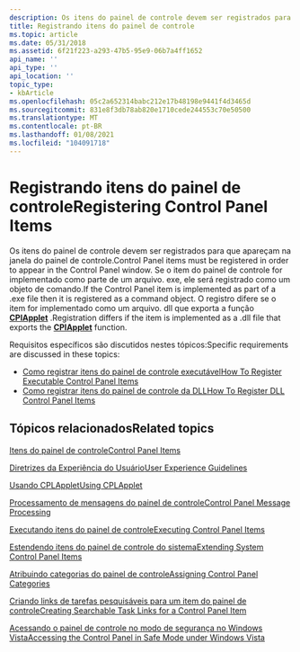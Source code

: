 ```yaml
---
description: Os itens do painel de controle devem ser registrados para que apareçam na janela do painel de controle.
title: Registrando itens do painel de controle
ms.topic: article
ms.date: 05/31/2018
ms.assetid: 6f21f223-a293-47b5-95e9-06b7a4ff1652
api_name: ''
api_type: ''
api_location: ''
topic_type:
- kbArticle
ms.openlocfilehash: 05c2a652314babc212e17b48198e9441f4d3465d
ms.sourcegitcommit: 831e8f3db78ab820e1710cede244553c70e50500
ms.translationtype: MT
ms.contentlocale: pt-BR
ms.lasthandoff: 01/08/2021
ms.locfileid: "104091718"
---
```

# <a name="registering-control-panel-items"></a><span data-ttu-id="3f5b3-103">Registrando itens do painel de controle</span><span class="sxs-lookup"><span data-stu-id="3f5b3-103">Registering Control Panel Items</span></span>

<span data-ttu-id="3f5b3-104">Os itens do painel de controle devem ser registrados para que apareçam na janela do painel de controle.</span><span class="sxs-lookup"><span data-stu-id="3f5b3-104">Control Panel items must be registered in order to appear in the Control Panel window.</span></span> <span data-ttu-id="3f5b3-105">Se o item do painel de controle for implementado como parte de um arquivo. exe, ele será registrado como um objeto de comando.</span><span class="sxs-lookup"><span data-stu-id="3f5b3-105">If the Control Panel item is implemented as part of a .exe file then it is registered as a command object.</span></span> <span data-ttu-id="3f5b3-106">O registro difere se o item for implementado como um arquivo. dll que exporta a função [**CPlApplet**](/windows/win32/api/cpl/nc-cpl-applet_proc) .</span><span class="sxs-lookup"><span data-stu-id="3f5b3-106">Registration differs if the item is implemented as a .dll file that exports the [**CPlApplet**](/windows/win32/api/cpl/nc-cpl-applet_proc) function.</span></span>

<span data-ttu-id="3f5b3-107">Requisitos específicos são discutidos nestes tópicos:</span><span class="sxs-lookup"><span data-stu-id="3f5b3-107">Specific requirements are discussed in these topics:</span></span>

-   [<span data-ttu-id="3f5b3-108">Como registrar itens do painel de controle executável</span><span class="sxs-lookup"><span data-stu-id="3f5b3-108">How To Register Executable Control Panel Items</span></span>](how-to-register-an-executable-control-panel-item-registration-.md)
-   [<span data-ttu-id="3f5b3-109">Como registrar itens do painel de controle da DLL</span><span class="sxs-lookup"><span data-stu-id="3f5b3-109">How To Register DLL Control Panel Items</span></span>](how-to-register-dll-control-panel-item-registration-.md)

## <a name="related-topics"></a><span data-ttu-id="3f5b3-110">Tópicos relacionados</span><span class="sxs-lookup"><span data-stu-id="3f5b3-110">Related topics</span></span>

<dl> <dt>

[<span data-ttu-id="3f5b3-111">Itens do painel de controle</span><span class="sxs-lookup"><span data-stu-id="3f5b3-111">Control Panel Items</span></span>](control-panel-applications.md)
</dt> <dt>

[<span data-ttu-id="3f5b3-112">Diretrizes da Experiência do Usuário</span><span class="sxs-lookup"><span data-stu-id="3f5b3-112">User Experience Guidelines</span></span>](user-experience-guidelines.md)
</dt> <dt>

[<span data-ttu-id="3f5b3-113">Usando CPLApplet</span><span class="sxs-lookup"><span data-stu-id="3f5b3-113">Using CPLApplet</span></span>](using-cplapplet.md)
</dt> <dt>

[<span data-ttu-id="3f5b3-114">Processamento de mensagens do painel de controle</span><span class="sxs-lookup"><span data-stu-id="3f5b3-114">Control Panel Message Processing</span></span>](message-processing.md)
</dt> <dt>

[<span data-ttu-id="3f5b3-115">Executando itens do painel de controle</span><span class="sxs-lookup"><span data-stu-id="3f5b3-115">Executing Control Panel Items</span></span>](executing-control-panel-items.md)
</dt> <dt>

[<span data-ttu-id="3f5b3-116">Estendendo itens do painel de controle do sistema</span><span class="sxs-lookup"><span data-stu-id="3f5b3-116">Extending System Control Panel Items</span></span>](extending-system-control-panel-items.md)
</dt> <dt>

[<span data-ttu-id="3f5b3-117">Atribuindo categorias do painel de controle</span><span class="sxs-lookup"><span data-stu-id="3f5b3-117">Assigning Control Panel Categories</span></span>](assigning-control-panel-categories.md)
</dt> <dt>

[<span data-ttu-id="3f5b3-118">Criando links de tarefas pesquisáveis para um item do painel de controle</span><span class="sxs-lookup"><span data-stu-id="3f5b3-118">Creating Searchable Task Links for a Control Panel Item</span></span>](creating-searchable-task-links.md)
</dt> <dt>

[<span data-ttu-id="3f5b3-119">Acessando o painel de controle no modo de segurança no Windows Vista</span><span class="sxs-lookup"><span data-stu-id="3f5b3-119">Accessing the Control Panel in Safe Mode under Windows Vista</span></span>](accessing-the-cp-in-safe-mode-under-vista.md)
</dt> </dl>

 

 
